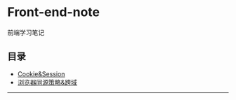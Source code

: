 # Front-end-note
前端学习笔记
## 目录
* [Cookie&Session][Cookie&Session]
* [浏览器同源策略&跨域][同源策略&跨域]

***

[Cookie&Session]:https://github.com/Sulitude/Front-end-note/blob/master/Cookie.md?_blank "Cookie＆Session简介"
[同源策略&跨域]:https://github.com/Sulitude/Front-end-note/blob/master/同源策略-跨域.md?_blank "同源策略&跨域简介"
